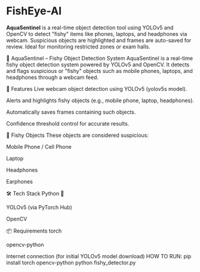 # FishEye-AI
**AquaSentinel** is a real-time object detection tool using YOLOv5 and OpenCV to detect "fishy" items like phones, laptops, and headphones via webcam. Suspicious objects are highlighted and frames are auto-saved for review. Ideal for monitoring restricted zones or exam halls.

🎣 AquaSentinel – Fishy Object Detection System
AquaSentinel is a real-time fishy object detection system powered by YOLOv5 and OpenCV. It detects and flags suspicious or "fishy" objects such as mobile phones, laptops, and headphones through a webcam feed.

🚀 Features
Live webcam object detection using YOLOv5 (yolov5s model).

Alerts and highlights fishy objects (e.g., mobile phone, laptop, headphones).

Automatically saves frames containing such objects.

Confidence threshold control for accurate results.

🧠 Fishy Objects
These objects are considered suspicious:

Mobile Phone / Cell Phone

Laptop

Headphones

Earphones

🛠️ Tech Stack
Python 🐍

YOLOv5 (via PyTorch Hub)

OpenCV

📦 Requirements
torch

opencv-python

Internet connection (for initial YOLOv5 model download)
HOW TO RUN:
pip install torch opencv-python
python fishy_detector.py
